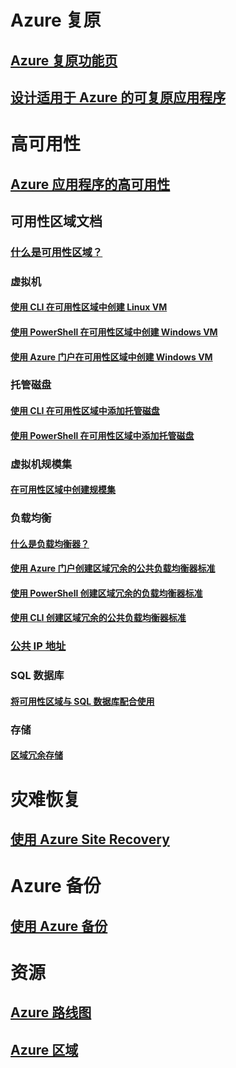 
# Azure 复原
## [Azure 复原功能页](http://azure.microsoft.com/features/resiliency)
## [设计适用于 Azure 的可复原应用程序](https://docs.microsoft.com/azure/architecture/resiliency/)

# 高可用性

## [Azure 应用程序的高可用性](https://docs.microsoft.com/azure/architecture/resiliency/high-availability-azure-applications)

## 可用性区域文档
### [什么是可用性区域？](az-overview.md)

### 虚拟机
#### [使用 CLI 在可用性区域中创建 Linux VM](../virtual-machines/linux/create-cli-availability-zone.md)
#### [使用 PowerShell 在可用性区域中创建 Windows VM](../virtual-machines/windows/create-powershell-availability-zone.md)
#### [使用 Azure 门户在可用性区域中创建 Windows VM](../virtual-machines/windows/create-portal-availability-zone.md)

### 托管磁盘
#### [使用 CLI 在可用性区域中添加托管磁盘](../virtual-machines/linux/add-disk.md#use-managed-disks)
#### [使用 PowerShell 在可用性区域中添加托管磁盘](../virtual-machines/windows/attach-disk-ps.md#add-an-empty-data-disk-to-a-virtual-machine)

### 虚拟机规模集
#### [在可用性区域中创建规模集](../virtual-machine-scale-sets/virtual-machine-scale-sets-use-availability-zones.md)

### 负载均衡
#### [什么是负载均衡器？](../load-balancer/load-balancer-standard-overview.md)
#### [使用 Azure 门户创建区域冗余的公共负载均衡器标准](../load-balancer/load-balancer-get-started-internet-az-portal.md)
#### [使用 PowerShell 创建区域冗余的负载均衡器标准](../load-balancer/load-balancer-get-started-internet-az-powershell.md)
#### [使用 CLI 创建区域冗余的公共负载均衡器标准](../load-balancer/load-balancer-get-started-internet-az-cli.md)

### [公共 IP 地址](../virtual-network/virtual-network-public-ip-address.md#create-a-public-ip-address)

### SQL 数据库
#### [将可用性区域与 SQL 数据库配合使用](../sql-database/sql-database-high-availability.md#availability-zones)

### 存储
#### [区域冗余存储](../storage/common/storage-redundancy.md#zone-redundant-storage)

# 灾难恢复
## [使用 Azure Site Recovery](https://docs.microsoft.com/azure/site-recovery/)

# Azure 备份
## [使用 Azure 备份](https://docs.microsoft.com/azure/backup/)

# 资源
## [Azure 路线图](https://azure.microsoft.com/roadmap/)
## [Azure 区域](https://azure.microsoft.com/regions/)
